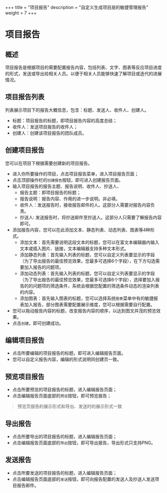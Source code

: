 +++
title = "项目报告"
description = "自定义生成项目层的敏捷管理报告"
weight = 7
+++

# 项目报告

## 概述

项目报告是根据项目的需要配置报告内容，包括列表、文字、图表等反应项目进度的形式，发送或导出给相关人员。以便于相关人员能够快速了解项目或迭代的进展情况。

## 项目报告列表

列表展示项目下的报告大概信息，包含：标题、发送人、收件人、创建人。

- 标题：项目报告的标题，即项目报告内容的高度总结；
- 收件人：发送项目报告的收件人；
- 创建人：创建该项目报告的团队成员。

## 创建项目报告

您可以在项目下根据需要创建新的项目报告。

- 进入你所要操作的项目，点击项目报告菜单，进入项目报告页面；
- 点击顶部操作栏的`创建报告`按钮，即可进入创建报告页面。
- 输入项目报告的报告主题、报告说明、收件人、抄送人、
    - 报告主题：即项目报告的标题；
    - 报告说明：报告内容、作用的进一步说明。非必填。
    - 收件人：发送报告时，接收报告邮件的人。这部分人需要对报告内容负责。
    - 抄送人: 发送报告时，将抄送邮件至抄送人。这部分人只需要了解报告内容即可。
- 添加报告内容，您可以在此添加文本、静态列表、动态列表、图表等4种形式。
    - 添加文本：首先需要说明这段文本的标题，您可以在富文本编辑器内输入文本或插入图片、链接，文本编辑器支持多种文本形式。
    - 添加静态列表：首先输入列表的标题，您可以自定义列表要显示的字段（为了导出报告的最佳预览效果，您最多可选择6个字段），在下方勾选需要加入报告的问题项。
    - 添加动态列表：首先输入列表的标题，您可以自定义列表要显示的字段（为了导出报告的最佳预览效果，您最多可选择6个字段），选择要加入报告的的问题项的筛选条件，系统会根据您配置的筛选条件动态的渲染列表的内容。
    - 添加图表：首先输入图表的标题，您可以选择系统`图表`菜单中有的敏捷报表加入报告，部分图表需要配置展示维度，您可以根据需要自行配置。
- 您可以拖动报告内容的标题，改变报告内容的顺序，以达到图文并茂的预览效果。
- 点击`创建`，即可创建成功。

## 编辑项目报告

- 点击所要编辑的项目报告的标题，即可进入编辑报告页面。
- 您可以自定义报告内容，编辑的形式说明同创建页一致。

## 预览项目报告

- 点击所要预览的项目报告的标题，进入编辑报告页面；
- 点击编辑报告页面底部的`预览`按钮，即可预览报告；

<blockquote class="note">预览页报告的展示形式和导出、发送时的展示形式一致
</blockquote>

## 导出报告

- 点击所要导出的项目报告的标题，进入编辑报告页面；
- 点击编辑报告页面底部的`导出`按钮，即可导出报告，导出形式只支持PNG。

## 发送报告

- 点击所要发送的项目报告的标题，进入编辑报告页面；
- 点击编辑报告页面底部的`发送`按钮，即可向报告配置的发送人及抄送人发送项目报告邮件。
